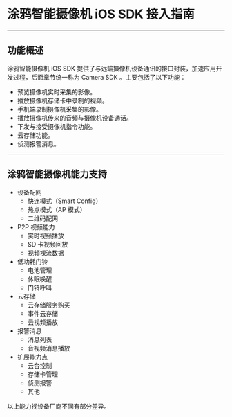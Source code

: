 # 涂鸦智能摄像机 iOS SDK 接入指南

---

## 功能概述

涂鸦智能摄像机 iOS SDK 提供了与远端摄像机设备通讯的接口封装，加速应用开发过程，后面章节统一称为 Camera SDK 。主要包括了以下功能：

- 预览摄像机实时采集的影像。
- 播放摄像机存储卡中录制的视频。
- 手机端录制摄像机采集的影像。
- 播放摄像机传来的音频与摄像机设备通话。
- 下发与接受摄像机指令功能。
- 云存储功能。
- 侦测报警消息。

---

## 涂鸦智能摄像机能力支持

* 设备配网
  * 快连模式（Smart Config）
  * 热点模式（AP 模式）
  * 二维码配网
* P2P 视频能力
  * 实时视频播放
  * SD 卡视频回放
  * 视频裸流数据
* 低功耗门铃
  * 电池管理
  * 休眠唤醒
  * 门铃呼叫
* 云存储
  * 云存储服务购买
  * 事件云存储
  * 云视频播放
* 报警消息
  * 消息列表
  * 音视频消息播放
* 扩展能力点
  * 云台控制
  * 存储卡管理
  * 侦测报警
  * 其他

以上能力视设备厂商不同有部分差异。